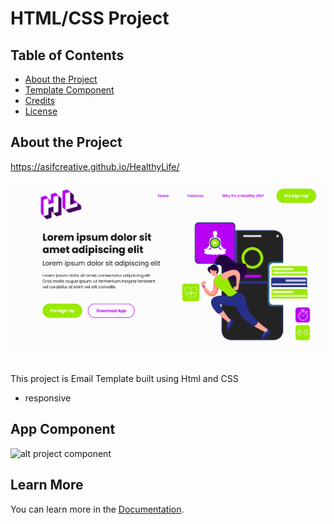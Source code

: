 # HTML/CSS Project

## Table of Contents

- [About the Project](#about-the-project)
- [Template Component](#Template-component)
- [Credits](#credits)
- [License](#license)

## About the Project

https://asifcreative.github.io/HealthyLife/

![alt project banner](https://raw.githubusercontent.com/Asifcreative/HealthyLife/main/img/It's%20A%20Healthy%20Life%20Landing%20Page%20Design.png)

This project is Email Template built using Html and CSS

- responsive

## App Component

![alt project component]()

## Learn More

You can learn more in the [Documentation](https://github.com/Asifcreative/HealthyLife).


